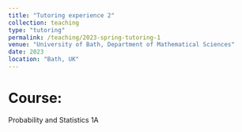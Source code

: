 ```yaml
---
title: "Tutoring experience 2"
collection: teaching
type: "tutoring"
permalink: /teaching/2023-spring-tutoring-1
venue: "University of Bath, Department of Mathematical Sciences"
date: 2023
location: "Bath, UK"
---
```


Course:
======
Probability and Statistics 1A
